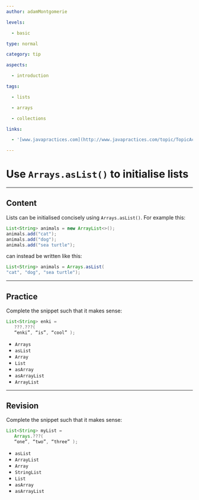 ```yaml
---
author: adamMontgomerie

levels:

  - basic

type: normal

category: tip

aspects:

  - introduction

tags:

  - lists

  - arrays

  - collections

links:

  - '[www.javapractices.com](http://www.javapractices.com/topic/TopicAction.do?Id=39){website}'

---
```


# Use `Arrays.asList()` to initialise lists

---
## Content

Lists can be initialised concisely using `Arrays.asList()`. For example this:

```java
List<String> animals = new ArrayList<>();
animals.add("cat");
animals.add("dog");
animals.add("sea turtle");

```
can instead be written like this:
```java
List<String> animals = Arrays.asList(
"cat", "dog", "sea turtle");

```

---
## Practice

Complete the snippet such that it makes sense:
```java
List<String> enki = 
   ???.???(
   “enki”, “is”, “cool” );
```

* `Arrays` 
* `asList` 
* `Array` 
* `List` 
* `asArray` 
* `asArrayList` 
* `ArrayList`

---
## Revision

Complete the snippet such that it makes sense:
```java
List<String> myList = 
   Arrays.???(
   “one”, “two”, “three” );
```

* `asList` 
* `ArrayList` 
* `Array` 
* `StringList` 
* `List` 
* `asArray` 
* `asArrayList`